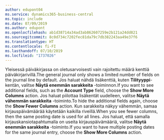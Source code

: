 ```yaml
---
author: edupont04
ms.service: dynamics365-business-central
ms.topic: include
ms.date: 07/09/2019
ms.author: edupont
ms.openlocfilehash: ab1d38714a34ad3ab862607259e2b121a24dd821
ms.sourcegitcommit: 8c0d734c7202fec81da79c7db382243aa49e37f6
ms.translationtype: HT
ms.contentlocale: fi-FI
ms.lasthandoff: 07/10/2019
ms.locfileid: "1737026"
---
```

<span data-ttu-id="86913-101">Yleisessä päiväkirjassa on oletusarvoisesti vain rajoitettu määrä kenttiä päiväkirjarivillä.</span><span class="sxs-lookup"><span data-stu-id="86913-101">The general journal only shows a limited number of fields on the journal line by default.</span></span> <span data-ttu-id="86913-102">Jos haluat nähdä lisäkenttiä, kuten **Tilityyppi**-kentän, valitse **Näytä enemmän sarakkeita** -toiminnon.</span><span class="sxs-lookup"><span data-stu-id="86913-102">If you want to see additional fields, such as the **Account Type** field, choose the **Show More Columns** action.</span></span> <span data-ttu-id="86913-103">Jos haluat piilottaa lisäkentät uudelleen, valitse **Näytä vähemmän sarakkeita** -toiminto.</span><span class="sxs-lookup"><span data-stu-id="86913-103">To hide the additional fields again, choose the **Show Fewer Columns** action.</span></span> <span data-ttu-id="86913-104">Kun sarakkeita näkyy vähemmän, samaa kirjauspäivämäärää käytetään kaikilla riveillä.</span><span class="sxs-lookup"><span data-stu-id="86913-104">When you see fewer columns, then the same posting date is used for all lines.</span></span> <span data-ttu-id="86913-105">Jos haluat, että samalla kirjauskansiotapahtumalla on useita kirjauspäivämääriä, valitse **Näytä enemmän sarakkeita** -toiminto.</span><span class="sxs-lookup"><span data-stu-id="86913-105">If you want to have multiple posting dates for the same journal entry, choose the **Show More Columns** action.</span></span>  
